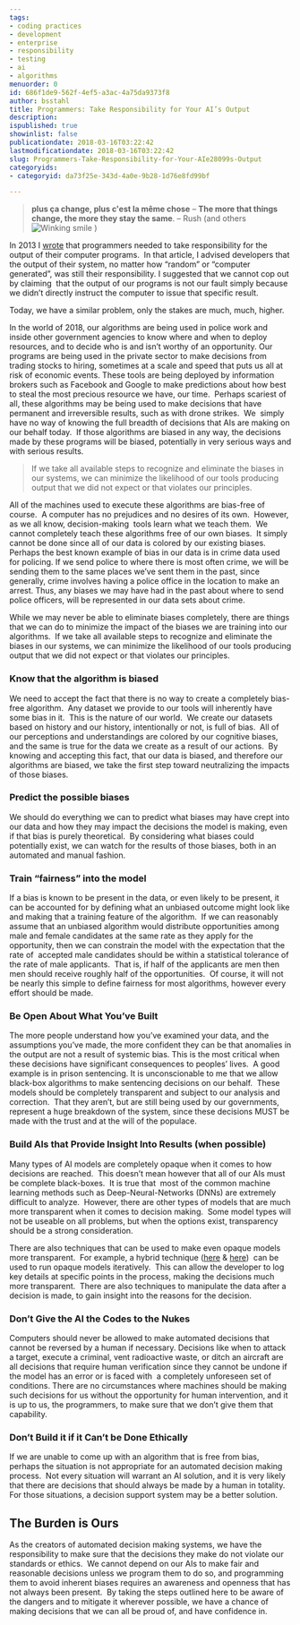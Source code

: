 ```yaml
---
tags:
- coding practices
- development
- enterprise
- responsibility
- testing
- ai
- algorithms
menuorder: 0
id: 686f1de9-562f-4ef5-a3ac-4a75da9373f8
author: bsstahl
title: Programmers: Take Responsibility for Your AI’s Output
description: 
ispublished: true
showinlist: false
publicationdate: 2018-03-16T03:22:42
lastmodificationdate: 2018-03-16T03:22:42
slug: Programmers-Take-Responsibility-for-Your-AIe28099s-Output
categoryids:
- categoryid: da73f25e-343d-4a0e-9b28-1d76e8fd99bf

---
```



> **plus ça change, plus c'est la même chose** – **The more that things change, the more they stay the same**. – Rush (and others ![Winking smile](http://www.cognitiveinheritance.com/image.axd?picture=wlEmoticon-winkingsmile.png) )


In 2013 I [wrote](http://www.cognitiveinheritance.com/post/Programmers-Take-Responsibility-for-Your-Programe28099s-Output.aspx) that programmers needed to take responsibility for the output of their computer programs.  In that article, I advised developers that the output of their system, no matter how “random” or “computer generated”, was still their responsibility. I suggested that we cannot cop out by claiming  that the output of our programs is not our fault simply because we didn’t directly instruct the computer to issue that specific result.

Today, we have a similar problem, only the stakes are much, much, higher.

In the world of 2018, our algorithms are being used in police work and inside other government agencies to know where and when to deploy resources, and to decide who is and isn’t worthy of an opportunity. Our programs are being used in the private sector to make decisions from trading stocks to hiring, sometimes at a scale and speed that puts us all at risk of economic events. These tools are being deployed by information brokers such as Facebook and Google to make predictions about how best to steal the most precious resource we have, our time.  Perhaps scariest of all, these algorithms may be being used to make decisions that have permanent and irreversible results, such as with drone strikes.  We  simply have no way of knowing the full breadth of decisions that AIs are making on our behalf today.  If those algorithms are biased in any way, the decisions made by these programs will be biased, potentially in very serious ways and with serious results.


> If we take all available steps to recognize and eliminate the biases in our systems, we can minimize the likelihood of our tools producing output that we did not expect or that violates our principles.


All of the machines used to execute these algorithms are bias-free of course.  A computer has no prejudices and no desires of its own.  However, as we all know, decision-making  tools learn what we teach them.  We cannot completely teach these algorithms free of our own biases.  It simply cannot be done since all of our data is colored by our existing biases.  Perhaps the best known example of bias in our data is in crime data used for policing. If we send police to where there is most often crime, we will be sending them to the same places we’ve sent them in the past, since generally, crime involves having a police office in the location to make an arrest. Thus, any biases we may have had in the past about where to send police officers, will be represented in our data sets about crime.

While we may never be able to eliminate biases completely, there are things that we can do to minimize the impact of the biases we are training into our algorithms.  If we take all available steps to recognize and eliminate the biases in our systems, we can minimize the likelihood of our tools producing output that we did not expect or that violates our principles.

### Know that the algorithm is biased

We need to accept the fact that there is no way to create a completely bias-free algorithm.  Any dataset we provide to our tools will inherently have some bias in it.  This is the nature of our world.  We create our datasets based on history and our history, intentionally or not, is full of bias.  All of our perceptions and understandings are colored by our cognitive biases, and the same is true for the data we create as a result of our actions.  By knowing and accepting this fact, that our data is biased, and therefore our algorithms are biased, we take the first step toward neutralizing the impacts of those biases.

### Predict the possible biases

We should do everything we can to predict what biases may have crept into our data and how they may impact the decisions the model is making, even if that bias is purely theoretical.  By considering what biases could potentially exist, we can watch for the results of those biases, both in an automated and manual fashion.

### Train “fairness” into the model

If a bias is known to be present in the data, or even likely to be present, it can be accounted for by defining what an unbiased outcome might look like and making that a training feature of the algorithm.  If we can reasonably assume that an unbiased algorithm would distribute opportunities among male and female candidates at the same rate as they apply for the opportunity, then we can constrain the model with the expectation that the rate of  accepted male candidates should be within a statistical tolerance of  the rate of male applicants.  That is, if half of the applicants are men then men should receive roughly half of the opportunities.  Of course, it will not be nearly this simple to define fairness for most algorithms, however every effort should be made.

### Be Open About What You’ve Built

The more people understand how you’ve examined your data, and the assumptions you’ve made, the more confident they can be that anomalies in the output are not a result of systemic bias. This is the most critical when these decisions have significant consequences to peoples’ lives.  A good example is in prison sentencing. It is unconscionable to me that we allow black-box algorithms to make sentencing decisions on our behalf.  These models should be completely transparent and subject to our analysis and correction.  That they aren’t, but are still being used by our governments, represent a huge breakdown of the system, since these decisions MUST be made with the trust and at the will of the populace.

### Build AIs that Provide Insight Into Results (when possible)

Many types of AI models are completely opaque when it comes to how decisions are reached.  This doesn’t mean however that all of our AIs must be complete black-boxes.  It is true that  most of the common machine learning methods such as Deep-Neural-Networks (DNNs) are extremely difficult to analyze.  However, there are other types of models that are much more transparent when it comes to decision making.  Some model types will not be useable on all problems, but when the options exist, transparency should be a strong consideration.

There are also techniques that can be used to make even opaque models more transparent.  For example, a hybrid technique ([here](http://www.cognitiveinheritance.com/post/AI-That-Can-Explain-Why.aspx) & [here](http://www.cognitiveinheritance.com/post/An-Example-of-a-Hybrid-AI-Implementation.aspx))  can be used to run opaque models iteratively.  This can allow the developer to log key details at specific points in the process, making the decisions much more transparent.  There are also techniques to manipulate the data after a decision is made, to gain insight into the reasons for the decision.

### Don’t Give the AI the Codes to the Nukes

Computers should never be allowed to make automated decisions that cannot be reversed by a human if necessary. Decisions like when to attack a target, execute a criminal, vent radioactive waste, or ditch an aircraft are all decisions that require human verification since they cannot be undone if the model has an error or is faced with  a completely unforeseen set of conditions. There are no circumstances where machines should be making such decisions for us without the opportunity for human intervention, and it is up to us, the programmers, to make sure that we don’t give them that capability.

### Don’t Build it if it Can’t be Done Ethically

If we are unable to come up with an algorithm that is free from bias, perhaps the situation is not appropriate for an automated decision making process.  Not every situation will warrant an AI solution, and it is very likely that there are decisions that should always be made by a human in totality.  For those situations, a decision support system may be a better solution.

## The Burden is Ours

As the creators of automated decision making systems, we have the responsibility to make sure that the decisions they make do not violate our standards or ethics.  We cannot depend on our AIs to make fair and reasonable decisions unless we program them to do so, and programming them to avoid inherent biases requires an awareness and openness that has not always been present.  By taking the steps outlined here to be aware of the dangers and to mitigate it wherever possible, we have a chance of making decisions that we can all be proud of, and have confidence in.

